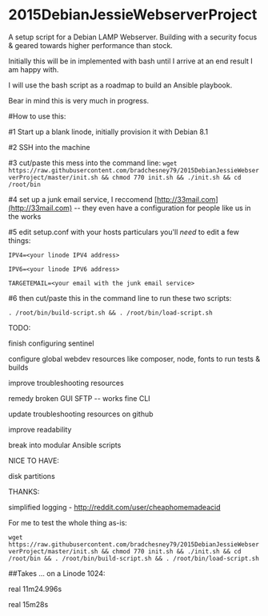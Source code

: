 # 2015DebianJessieWebserverProject
A setup script for a Debian LAMP Webserver.
Building with a security focus & geared towards higher performance than stock.


Initially this will be in implemented with bash until I arrive at an end result I am happy with.

I will use the bash script as a roadmap to build an Ansible playbook.

Bear in mind this is very much in progress.

#How to use this:

\#1 Start up a blank linode, initially provision it with Debian 8.1

\#2 SSH into the machine

\#3 cut/paste this mess into the command line:
`wget https://raw.githubusercontent.com/bradchesney79/2015DebianJessieWebserverProject/master/init.sh && chmod 770 init.sh && ./init.sh && cd /root/bin`

\#4 set up a junk email service, I reccomend [http://33mail.com](http://33mail.com) -- they even have a configuration for people like us in the works

\#5 edit setup.conf with your hosts particulars you'll _need_ to edit a few things:

`IPV4=<your linode IPV4 address>`

`IPV6=<your linode IPV6 address>`

`TARGETEMAIL=<your email with the junk email service>` 

\#6 then cut/paste this in the command line to run these two scripts:

`. /root/bin/build-script.sh && . /root/bin/load-script.sh`

TODO:

finish configuring sentinel

configure global webdev resources like composer, node, fonts to run tests & builds

improve troubleshooting resources

remedy broken GUI SFTP -- works fine CLI

update troubleshooting resources on github

improve readability

break into modular Ansible scripts


NICE TO HAVE:

disk partitions

THANKS:

simplified logging - http://reddit.com/user/cheaphomemadeacid


For me to test the whole thing as-is:

`wget https://raw.githubusercontent.com/bradchesney79/2015DebianJessieWebserverProject/master/init.sh && chmod 770 init.sh && ./init.sh && cd /root/bin && . /root/bin/build-script.sh && . /root/bin/load-script.sh`


##Takes ... on a Linode 1024:

real   11m24.996s

real   15m28s 
